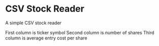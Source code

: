 # CSV Stock Reader
 A simple CSV stock reader

First column is ticker symbol
Second column is number of shares
Third column is average entry cost per share
